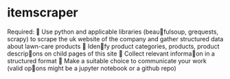 # itemscraper
Required:
 Use python and applicable libraries (beau􀆟fulsoup, grequests, scrapy) to scrape the uk
website of the company and gather structured data about lawn-care products
 Iden􀆟fy product categories, products, product descrip􀆟ons on child pages of this site
 Collect relevant informa􀆟on in a structured format
 Make a suitable choice to communicate your work (valid op􀆟ons might be a jupyter notebook
or a github repo)
